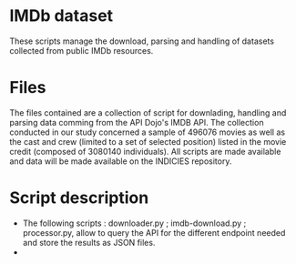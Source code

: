 # IMDb dataset 

These scripts manage the download, parsing and handling of datasets collected from public IMDb resources. 

# Files

The files contained are a collection of script for downlading, handling and parsing data comming from the API Dojo's IMDB API. 
The collection conducted in our study concerned a sample of 496076 movies as well as the cast and crew (limited to a set of selected position) listed in the movie credit (composed of 3080140 individuals). 
All scripts are made available and data will be made available on the INDICIES repository. 

# Script description 

- The following scripts :  downloader.py ; imdb-download.py ; processor.py, allow to query the API for the different endpoint needed and store the results as JSON files. 
- 

# 

